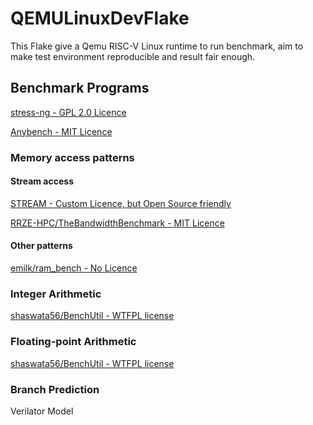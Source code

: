 # QEMULinuxDevFlake

This Flake give a Qemu RISC-V Linux runtime to run benchmark, aim to make test environment reproducible and result fair enough.

## Benchmark Programs

[stress-ng - GPL 2.0 Licence](https://github.com/ColinIanKing/stress-ng)

[Anybench - MIT Licence](https://github.com/EntityFX/anybench)

### Memory access patterns

#### Stream access

[STREAM - Custom Licence, but Open Source friendly](https://github.com/jeffhammond/STREAM)

[RRZE-HPC/TheBandwidthBenchmark - MIT Licence](https://github.com/RRZE-HPC/TheBandwidthBenchmark?tab=readme-ov-file)

#### Other patterns

[emilk/ram_bench - No Licence](https://github.com/emilk/ram_bench)

### Integer Arithmetic

[shaswata56/BenchUtil - WTFPL license](https://github.com/shaswata56/BenchUtil?tab=readme-ov-file)

### Floating-point Arithmetic

[shaswata56/BenchUtil - WTFPL license](https://github.com/shaswata56/BenchUtil?tab=readme-ov-file)

### Branch Prediction

Verilator Model